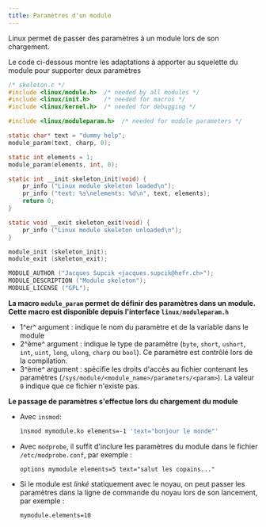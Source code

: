 ```yaml
---
title: Paramètres d'un module
---
```


Linux permet de passer des paramètres à un module lors de son chargement.

Le code ci-dessous montre les adaptations à apporter au squelette du module pour
supporter deux paramètres

``` C hl_lines="6 8-9 11-12 16"
/* skeleton.c */
#include <linux/module.h>  /* needed by all modules */
#include <linux/init.h>    /* needed for macros */
#include <linux/kernel.h>  /* needed for debugging */

#include <linux/moduleparam.h>  /* needed for module parameters */

static char* text = "dummy help";
module_param(text, charp, 0);

static int elements = 1;
module_param(elements, int, 0);

static int __init skeleton_init(void) {
    pr_info ("Linux module skeleton loaded\n");
    pr_info ("text: %s\nelements: %d\n", text, elements);
    return 0;
}

static void __exit skeleton_exit(void) {
    pr_info ("Linux module skeleton unloaded\n");
}

module_init (skeleton_init);
module_exit (skeleton_exit);

MODULE_AUTHOR ("Jacques Supcik <jacques.supcik@hefr.ch>");
MODULE_DESCRIPTION ("Module skeleton");
MODULE_LICENSE ("GPL");
```

**La macro `module_param` permet de définir des paramètres dans un module.
Cette macro est disponible depuis l'interface `linux/moduleparam.h`**

- 1^er^ argument : indique le nom du paramètre et de la variable dans le module
- 2^ème^ argument : indique le type de paramètre
  (`byte`, `short`, `ushort`, `int`, `uint`, `long`, `ulong`, `charp` ou `bool`).
  Ce paramètre est contrôlé lors de la compilation.
- 3^ème^ argument : spécifie les droits d'accès au fichier contenant les
  paramètres (`/sys/module/<module_name>/parameters/<param>`).
  La valeur `0` indique que ce fichier n'existe pas.

**Le passage de paramètres s'effectue lors du chargement du module**

- Avec `insmod`:
  ``` bash
  insmod mymodule.ko elements=-1 'text="bonjour le monde"'
  ```
- Avec `modprobe`, il suffit d'inclure les paramètres du module dans le
  fichier `/etc/modprobe.conf`, par exemple :
  ``` text
  options mymodule elements=5 text="salut les copains..."
  ```
- Si le module est _linké_ statiquement avec le noyau, on peut passer
  les paramètres dans la ligne de commande du noyau lors de son
  lancement, par exemple :
  ```
  mymodule.elements=10
  ```